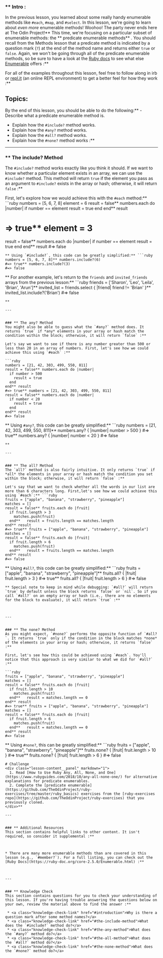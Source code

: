### ** Intro :
>
In the previous lesson, you learned about some really handy enumerable methods like `#each`, `#map`, and `#select`. In this lesson, we're going to learn about *even more* enumerable methods! Woohoo! The party never ends here at The Odin Project!** This time, we're focusing on a particular subset of enumerable methods: the ** predicate enumerable methods** . You should recall from the Methods lesson that a predicate method is indicated by a question mark (`?`) at the end of the method name and returns either `true` or `false`. Again, we won't be going through all of the predicate enumerable methods, so be sure to have a look at the [Ruby docs](https://ruby-doc.org/core-2.6/) to see what else [Enumerable](https://ruby-doc.org/core-2.6.1/Enumerable.html) offers :**

For all of the examples throughout this lesson, feel free to follow along in irb or [repl.it](https://repl.it/languages/ruby) (an online REPL environment) to get a better feel for how they work :**

## Topics:
By the end of this lesson, you should be able to do the following:**  - Describe what a predicate enumerable method is.
 - Explain how the `#include?` method works.
 - Explain how the `#any?` method works.
 - Explain how the `#all?` method works.
 - Explain how the `#none?` method works :**



---


### ** The include? Method
The `#include?` method works exactly like you think it should. If we want to know whether a particular element exists in an array, we can use the `#include?` method. This method will return `true` if the element you pass as an argument to `#include?` exists in the array or hash; otherwise, it will return `false` :**

First, let's explore how we would achieve this with the `#each` method:** ```ruby
numbers = [5, 6, 7, 8]
element = 6
result = false** numbers.each do |number|
  if number == element
    result = true
  end
end** result
# => true** element = 3
result = false** numbers.each do |number|
  if number == element
    result = true
  end
end** result
#=> false
```
** Using `#include?`, this code can be greatly simplified:** ```ruby
numbers = [5, 6, 7, 8]** numbers.include?(6)
#=> true** numbers.include?(3)
#=> false
```
** For another example, let's return to the `friends` and `invited_friends` arrays from the previous lesson:** ```ruby
friends = ['Sharon', 'Leo', 'Leila', 'Brian', 'Arun']** invited_list = friends.select { |friend| friend != 'Brian' }** invited_list.include?('Brian')
#=> false
```
** 

---


### ** The any? Method
You might also be able to guess what the `#any?` method does. It returns `true` if *any* elements in your array or hash match the condition within the block; otherwise, it will return `false` :**

Let's say we want to see if there is any number greater than 500 or less than 20 in an array of numbers. First, let's see how we could achieve this using `#each` :**

```ruby
numbers = [21, 42, 303, 499, 550, 811]
result = false** numbers.each do |number|
  if number > 500
    result = true
  end
end** result
#=> true** numbers = [21, 42, 303, 499, 550, 811]
result = false** numbers.each do |number|
  if number < 20
    result = true
  end
end** result
#=> false
```
** Using `#any?`, this code can be greatly simplified:** ```ruby
numbers = [21, 42, 303, 499, 550, 811]** numbers.any? { |number| number > 500 }
#=> true** numbers.any? { |number| number < 20 }
#=> false
```
** 

---


### ** The all? Method
The `all?` method is also fairly intuitive. It only returns `true` if *all* the elements in your array or hash match the condition you set within the block; otherwise, it will return `false` :**

Let's say that we want to check whether all the words in our list are more than 6 characters long. First,let's see how we could achieve this using `#each`:** ```ruby
fruits = ["apple", "banana", "strawberry", "pineapple"]
matches = []
result = false** fruits.each do |fruit|
  if fruit.length > 3
    matches.push(fruit)
  end**   result = fruits.length == matches.length
end** result
#=> true** fruits = ["apple", "banana", "strawberry", "pineapple"]
matches = []
result = false** fruits.each do |fruit|
  if fruit.length > 6
    matches.push(fruit)
  end**   result = fruits.length == matches.length
end** result
#=> false
```
** Using `#all?`, this code can be greatly simplified:** ```ruby
fruits = ["apple", "banana", "strawberry", "pineapple"]** fruits.all? { |fruit| fruit.length > 3 }
#=> true** fruits.all? { |fruit| fruit.length > 6 }
#=> false
```
** Special note to keep in mind while debugging: `#all?` will return `true` by default unless the block returns `false` or `nil`. So if you call `#all?` on an empty array or hash (i.e., there are no elements  for the block to evaluate), it will return `true` :**



---


### ** The none? Method
As you might expect, `#none?` performs the opposite function of `#all?`. It returns `true` only if the condition in the block matches *none* of the elements in your array or hash; otherwise, it returns `false` :**

First, let's see how this could be achieved using `#each`. You'll notice that this approach is very similar to what we did for `#all?` :**

```ruby
fruits = ["apple", "banana", "strawberry", "pineapple"]
matches = []
result = false** fruits.each do |fruit|
  if fruit.length > 10
    matches.push(fruit)
  end**   result = matches.length == 0
end** result
#=> true** fruits = ["apple", "banana", "strawberry", "pineapple"]
matches = []
result = false** fruits.each do |fruit|
  if fruit.length > 6
    matches.push(fruit)
  end**   result = matches.length == 0
end** result
#=> false
```
** Using `#none?`, this can be greatly simplified:** ```ruby
fruits = ["apple", "banana", "strawberry", "pineapple"]** fruits.none? { |fruit| fruit.length > 10 }
#=> true** fruits.none? { |fruit| fruit.length > 6 }
#=> false
```
# Challenge
<div class="lesson-content__panel" markdown="1">
  1. Read [How to Use Ruby Any, All, None, and One](https://www.rubyguides.com/2018/10/any-all-none-one/) for alternative explanations for predicate enumerables.
  2. Complete the [predicate enumerable](https://github.com/TheOdinProject/ruby-exercises/tree/master/ruby_basics) exercises from the [ruby-exercises repo](https://github.com/TheOdinProject/ruby-exercises) that you previously cloned.
</div>** 

---


### ** Additional Resources
This section contains helpful links to other content. It isn't required, so consider it supplemental :**



* There are many more enumerable methods than are covered in this lesson (e.g., `#member?`). For a full listing, you can check out the [Ruby Docs](https://ruby-doc.org/core-2.5.0/Enumerable.html) :**



---


### ** Knowledge Check
This section contains questions for you to check your understanding of this lesson. If you're having trouble answering the questions below on your own, review the material above to find the answer :**

 * <a class="knowledge-check-link" href="#introduction">Why is there a question mark after some method names?</a>
 * <a class="knowledge-check-link" href="#the-include-method">What does the `#include?` method do?</a>
 * <a class="knowledge-check-link" href="#the-any-method">What does the `#any?` method do?</a>
 * <a class="knowledge-check-link" href="#the-all-method">What does the `#all?` method do?</a>
 * <a class="knowledge-check-link" href="#the-none-method">What does the `#none?` method do?</a>
